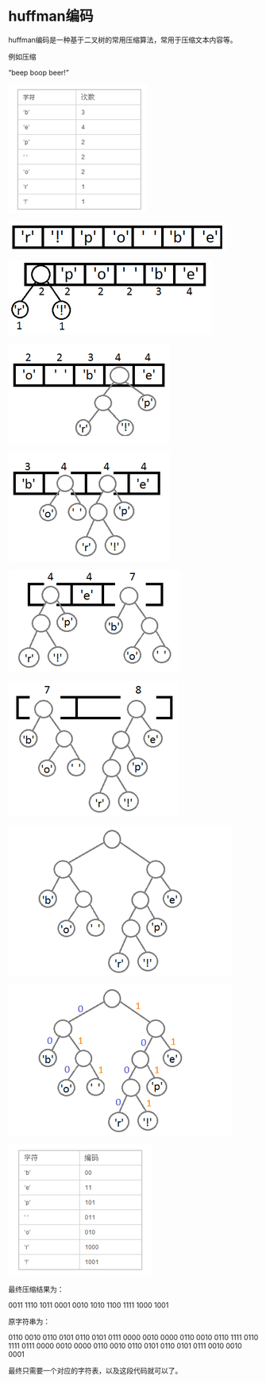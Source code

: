 # huffman编码

huffman编码是一种基于二叉树的常用压缩算法，常用于压缩文本内容等。

例如压缩

 “beep boop beer!” 

![img](../img/2018071201.png)

![img](../img/2018071202.png)

![img](../img/2018071203.png)

![img](../img/2018071204.png)

![img](../img/2018071205.png)

![img](../img/2018071206.png)

![img](../img/2018071207.png)

![img](../img/2018071208.png)

![img](../img/2018071209.png)

![img](../img/2018071210.png)

最终压缩结果为：

0011 1110 1011 0001 0010 1010 1100 1111 1000 1001

原字符串为：

0110 0010 0110 0101 0110 0101 0111 0000 0010 0000 0110 0010 0110 1111 0110 1111 0111 0000 0010 0000 0110 0010 0110 0101 0110 0101 0111 0010 0010 0001

最终只需要一个对应的字符表，以及这段代码就可以了。




